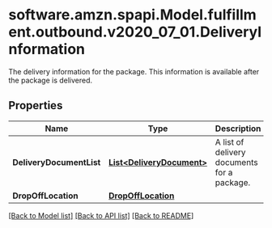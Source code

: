 # software.amzn.spapi.Model.fulfillment.outbound.v2020_07_01.DeliveryInformation
The delivery information for the package. This information is available after the package is delivered.

## Properties

Name | Type | Description | Notes
------------ | ------------- | ------------- | -------------
**DeliveryDocumentList** | [**List&lt;DeliveryDocument&gt;**](DeliveryDocument.md) | A list of delivery documents for a package. | [optional] 
**DropOffLocation** | [**DropOffLocation**](DropOffLocation.md) |  | [optional] 

[[Back to Model list]](../README.md#documentation-for-models) [[Back to API list]](../README.md#documentation-for-api-endpoints) [[Back to README]](../README.md)


